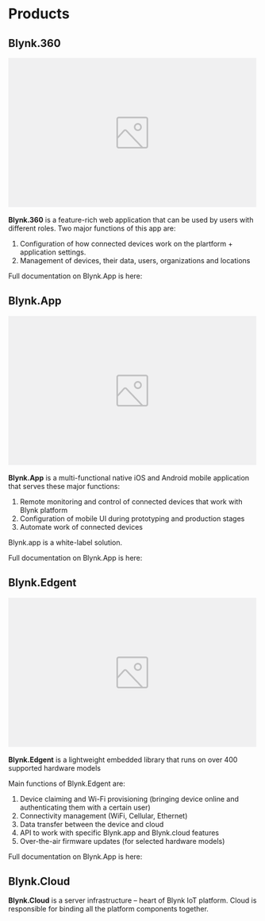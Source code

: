 # Products

## Blynk.360

![Screenshot of Blynk.360](../../.gitbook/assets/image-placeholder.png)

**Blynk.360** is a feature-rich web application that can be used by users with different roles. Two major functions of this app are:

1. Configuration of how connected devices work on the plartform + application settings.
2. Management of devices, their data, users, organizations and locations 

Full documentation on Blynk.App is here:



## Blynk.App



![Screenshot of Blynk apps](../../.gitbook/assets/image-placeholder.png)

**Blynk.App** is a multi-functional native iOS and Android mobile application that serves these major functions:

1. Remote monitoring and control of connected devices that work with Blynk platform
2. Configuration of mobile UI during prototyping and production stages
3. Automate work of connected devices

Blynk.app is a white-label solution. 

Full documentation on Blynk.App is here:





## Blynk.Edgent



![Diagram of Blynk.Edgent](../../.gitbook/assets/image-placeholder.png)

**Blynk.Edgent** is a lightweight embedded library that runs on over 400 supported hardware models

Main functions of Blynk.Edgent are: 

1. Device claiming and Wi-Fi provisioning \(bringing device online and authenticating them with a certain user\)
2. Connectivity management \(WiFi, Cellular, Ethernet\)
3. Data transfer between the device and cloud 
4. API to work with specific Blynk.app and Blynk.cloud features
5. Over-the-air firmware updates \(for selected hardware models\)

Full documentation on Blynk.App is here:



## Blynk.Cloud

**Blynk.Cloud** is a server infrastructure – heart of Blynk IoT platform. Cloud is responsible for binding all the platform components together. 



